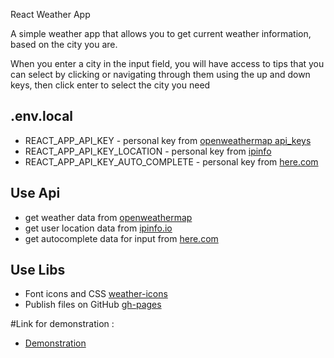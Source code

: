 React Weather App 


A simple weather app that allows you to get current weather information, based on the city you are.

When you enter a city in the input field, you will have access to tips that you can select by clicking or navigating through them using the up and down keys, then click enter to select the city you need

## .env.local

- REACT_APP_API_KEY - personal key from [openweathermap api_keys](https://home.openweathermap.org/api_keys)
- REACT_APP_API_KEY_LOCATION - personal key from [ipinfo](https://ipinfo.io/account/home)
- REACT_APP_API_KEY_AUTO_COMPLETE - personal key from [here.com](https://developer.here.com/documentation/examples/rest/geocoding_suggestions)

## Use Api

- get weather data from [openweathermap](https://openweathermap.org/)
- get user location data from [ipinfo.io](https://ipinfo.io/)
- get autocomplete data for input from [here.com](https://www.here.com/)


## Use Libs

- Font icons and CSS [weather-icons](https://erikflowers.github.io/weather-icons/)
-  Publish files on GitHub [gh-pages](https://github.com/tschaub/gh-pages)

#Link for demonstration :
 - [Demonstration](https://andrey-golubenko.github.io/react-weather/)

